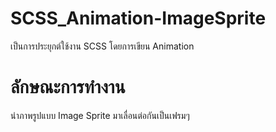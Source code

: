 # SCSS_Animation-ImageSprite
เป็นการประยุกต์ใช้งาน SCSS โดยการเขียน Animation

# ลักษณะการทำงาน
นำภาพรูปแบบ Image Sprite มาเลื่อนต่อกันเป็นเฟรมๆ
